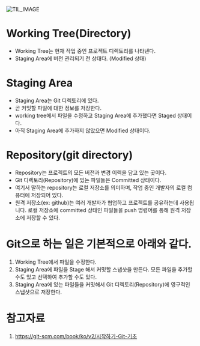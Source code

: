 ![TIL_IMAGE](./image/3가지_상태_0_%E1%84%80%E1%85%B5%E1%86%BA_3%E1%84%80%E1%85%A1%E1%84%8C%E1%85%B5%E1%84%89%E1%85%A1%E1%86%BC%E1%84%90%E1%85%A2.png)
# Working Tree(Directory)
* Working Tree는 현재 작업 중인 프로젝트 디렉토리를 나타낸다.
* Staging Area에 버전 관리되기 전 상태다. (Modified 상태)

# Staging Area
* Staging Area는 Git 디렉토리에 있다.
* 곧 커밋할 파일에 대한 정보를 저장한다.
* working tree에서 파일을 수정하고 Staging Area에 추가했다면 Staged 상태이다.
* 아직 Staging Area에 추가하지 않았으면 Modified 상태이다.

# Repository(git directory)
* Repository는 프로젝트의 모든 버전과 변경 이력을 담고 있는 곳이다.
* Git 디렉토리(Repository)에 있는 파일들은 Committed 상태이다.
* 여기서 말하는 repository는 로컬 저장소를 의미하며, 작업 중인 개발자의 로컬 컴퓨터에 저장되어 있다.
* 원격 저장소(ex: github)는 여러 개발자가 협업하고 프로젝트를 공유하는데 사용됩니다. 로컬 저장소에 committed 상태인 파일들을 push 명령어를 통해 원격 저장소에 저장할 수 있다.

# Git으로 하는 일은 기본적으로 아래와 같다.
1. Working Tree에서 파일을 수정한다.
1. Staging Area에 파일을 Stage 해서 커밋할 스냅샷을 만든다. 모든 파일을 추가할 수도 있고 선택하여 추가할 수도 있다.
1. Staging Area에 있는 파일들을 커밋해서 Git 디렉토리(Repository)에 영구적인 스냅샷으로 저장한다.

# 참고자료
1. https://git-scm.com/book/ko/v2/시작하기-Git-기초
